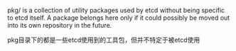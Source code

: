 pkg/ is a collection of utility packages used by etcd without being specific to etcd itself. A package belongs here
only if it could possibly be moved out into its own repository in the future.


pkg目录下的都是一些etcd使用到的工具包，但并不特定于被etcd使用